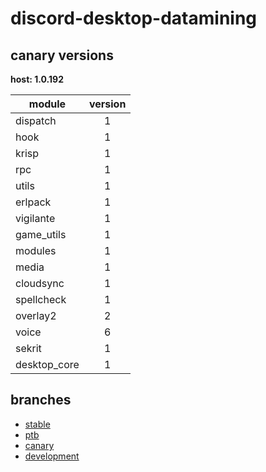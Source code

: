 # discord-desktop-datamining

## canary versions

**host: 1.0.192**

| module | version |
| ------ | :-----: |
| dispatch | 1 |
| hook | 1 |
| krisp | 1 |
| rpc | 1 |
| utils | 1 |
| erlpack | 1 |
| vigilante | 1 |
| game_utils | 1 |
| modules | 1 |
| media | 1 |
| cloudsync | 1 |
| spellcheck | 1 |
| overlay2 | 2 |
| voice | 6 |
| sekrit | 1 |
| desktop_core | 1 |

## branches

- [stable](https://github.com/OpenAsar/discord-desktop-datamining/tree/stable)
- [ptb](https://github.com/OpenAsar/discord-desktop-datamining/tree/ptb)
- [canary](https://github.com/OpenAsar/discord-desktop-datamining/tree/canary)
- [development](https://github.com/OpenAsar/discord-desktop-datamining/tree/development)